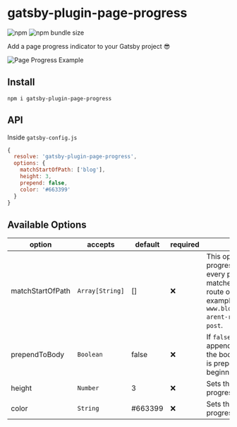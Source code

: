 # gatsby-plugin-page-progress

![npm](https://img.shields.io/npm/v/gatsby-plugin-page-progress.svg?color=green)
![npm bundle size](https://img.shields.io/bundlephobia/min/gatsby-plugin-page-progress.svg)

Add a page progress indicator to your Gatsby project 😎

![Page Progress Example](https://i.imgur.com/8rVqsYF.gif)

## Install
`npm i gatsby-plugin-page-progress`

## API

Inside `gatsby-config.js`

```js
{
  resolve: 'gatsby-plugin-page-progress',
  options: {
    matchStartOfPath: ['blog'],
    height: 3,
    prepend: false,
    color: '#663399'
  }
}
``` 

## Available Options

| option           | accepts         | default | required | description                                                                                                                                                                                  |
|------------------|-----------------|---------|----------|----------------------------------------------------------------------------------------------------------------------------------------------------------------------------------------------|
| matchStartOfPath | `Array[String]` | []      | ❌        | This option overrides the progress bar to be on every page by default. It matches the beginning route of a given path. For example: `www.blog.com/post/birds-arent-real` would match `post`. |
| prependToBody    | `Boolean`       | false   | ❌        | If `false`, the bar is appended to the end of the body. If `true`, the bar is prepended to the beginning of the body.                                                                        |
| height           | `Number`        | 3       | ❌        | Sets the height of the progress bar.                                                                                                                                                         |
| color            | `String`        | #663399 | ❌        | Sets the color of the progress bar.                                                                                                                                                          |
